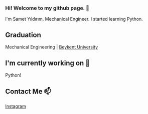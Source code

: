 ### Hi! Welcome to my github page. 👋

I'm Samet Yıldırım. Mechanical Engineer. I started learning Python.

## Graduation

Mechanical Engineering |  [Beykent University](https://www.beykent.edu.tr/)

## I'm currently working on 🔭

Python!

## Contact Me 📫

[Instagram](https://www.instagram.com/baskomserbaki)
